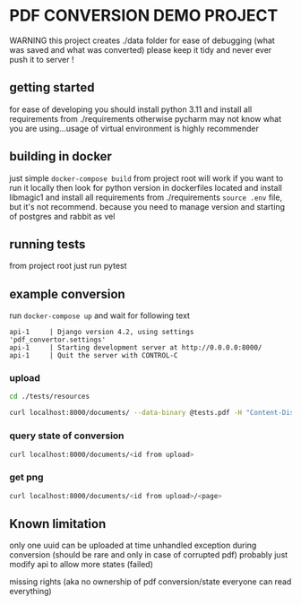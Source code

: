 # PDF CONVERSION DEMO PROJECT

WARNING this project creates ./data folder for ease of debugging  (what was saved and what was converted)
please keep it tidy and never ever push it to server !

## getting started

for ease of developing you should install python 3.11 and install all requirements from ./requirements
otherwise pycharm may not know what you are using...usage of virtual environment is highly recommender

## building in docker

just simple  `docker-compose build` from project root will work if you want to run it locally then
look for python version in dockerfiles located and install libmagic1
and install all requirements from ./requirements `source .env` file, but it's not recommend.
because you need to manage version and starting of postgres and rabbit as vel

## running tests

from project root just run pytest

## example conversion

run  `docker-compose up`  and wait for following text

```
api-1     | Django version 4.2, using settings 'pdf_convertor.settings'
api-1     | Starting development server at http://0.0.0.0:8000/
api-1     | Quit the server with CONTROL-C
```

### upload

```bash
cd ./tests/resources
```

```bash
curl localhost:8000/documents/ --data-binary @tests.pdf -H "Content-Disposition: attachment;filename=test.pdf"
```

### query state of conversion

```bash
curl localhost:8000/documents/<id from upload>
```

### get png

```bash
curl localhost:8000/documents/<id from upload>/<page>
```

## Known limitation

only one uuid can be uploaded at time
unhandled exception during conversion (should be rare and only in case of corrupted pdf)
probably just modify api to allow more states (failed)

missing rights (aka no ownership of pdf conversion/state everyone can read everything)
